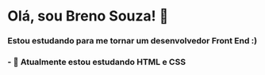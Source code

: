 # Olá, sou Breno Souza! 👋

### Estou estudando para me tornar um desenvolvedor Front End :)

### - 🌱 Atualmente estou estudando HTML e CSS
<!--
**brenosouza021/brenosouza021** is a ✨ _special_ ✨ repository because its `README.md` (this file) appears on your GitHub profile.

Here are some ideas to get you started:

- 🔭 I’m currently working on ...
- 🌱 I’m currently learning ...
- 👯 I’m looking to collaborate on ...
- 🤔 I’m looking for help with ...
- 💬 Ask me about ...
- 📫 How to reach me: ...
- 😄 Pronouns: ...
- ⚡ Fun fact: ...
-->
